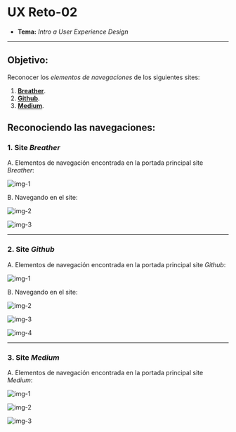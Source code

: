 
# UX Reto-02
* **Tema:**  _Intro a User Experience Design_

***
## Objetivo:
Reconocer los _elementos de navegaciones_ de los siguientes sites:
1. [**Breather**](https://breather.com/?version=c).
2. [**Github**](https://github.com/).
3. [**Medium**](medium.com).

## Reconociendo las navegaciones: 

### 1. Site _Breather_

A. Elementos de navegación encontrada en la portada principal site _Breather_:

![img-1](assets/docs/images-breather/breather-capture-1.png)

B. Navegando en el site: 

![img-2](assets/docs/images-breather/breather-capture-2.png)

![img-3](assets/docs/images-breather/breather-capture-3.png)

***

### 2. Site _Github_

A. Elementos de navegación encontrada en la portada principal site _Github_:

![img-1](assets/docs/images-github/breather-capture-1.png)

B. Navegando en el site: 

![img-2](assets/docs/images-github/breather-capture-2.png)

![img-3](assets/docs/images-github/breather-capture-3.png)

![img-4](assets/docs/images-github/breather-capture-4.png)

***
### 3. Site _Medium_

A. Elementos de navegación encontrada en la portada principal site _Medium_:

![img-1](assets/docs/images-medium/medium-capture-1.png)

![img-2](assets/docs/images-medium/medium-capture-2.png)

![img-3](assets/docs/images-medium/medium-capture-3.png)